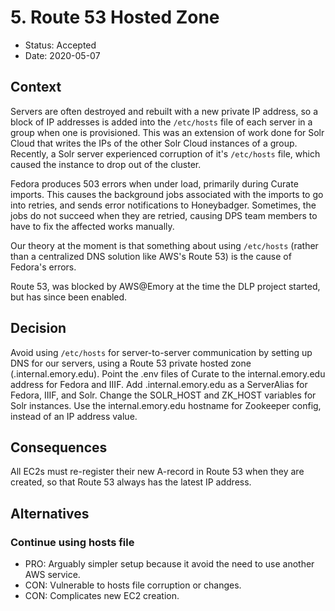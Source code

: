 # 5. Route 53 Hosted Zone

* Status: Accepted
* Date: 2020-05-07

## Context

Servers are often destroyed and rebuilt with a new private IP address, so a block of IP addresses is added into the `/etc/hosts` file of each server in a group when one is provisioned.
This was an extension of work done for Solr Cloud that writes the IPs of the other Solr Cloud instances of a group.
Recently, a Solr server experienced corruption of it's `/etc/hosts` file, which caused the instance to drop out of the cluster.

Fedora produces 503 errors when under load, primarily during Curate imports.
This causes the background jobs associated with the imports to go into retries, and sends error notifications to Honeybadger.
Sometimes, the jobs do not succeed when they are retried, causing DPS team members to have to fix the affected works manually.

Our theory at the moment is that something about using `/etc/hosts` (rather than a centralized DNS solution like AWS's Route 53) is the cause of Fedora's errors.

Route 53, was blocked by AWS@Emory at the time the DLP project started, but has since been enabled.

## Decision

Avoid using `/etc/hosts` for server-to-server communication by setting up DNS for our servers, using a Route 53 private hosted zone (.internal.emory.edu).
Point the .env files of Curate to the internal.emory.edu address for Fedora and IIIF.
Add <service>.internal.emory.edu as a ServerAlias for Fedora, IIIF, and Solr.
Change the SOLR_HOST and ZK_HOST variables for Solr instances.
Use the internal.emory.edu hostname for Zookeeper config, instead of an IP address value.

## Consequences
All EC2s must re-register their new A-record in Route 53 when they are created, so that Route 53 always has the latest IP address.

## Alternatives

### Continue using hosts file

* PRO: Arguably simpler setup because it avoid the need to use another AWS service.
* CON: Vulnerable to hosts file corruption or changes.
* CON: Complicates new EC2 creation.
